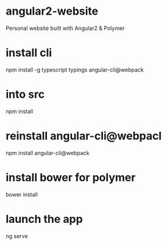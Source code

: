 # angular2-website
Personal website built with Angular2 &amp; Polymer

# install cli
npm install -g typescript typings angular-cli@webpack 

# into src 
npm install 

# reinstall angular-cli@webpacl
npm install angular-cli@webpack

# install bower for polymer
bower install

# launch the app
ng serve


